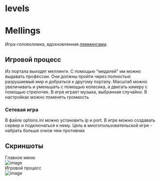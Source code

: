 # levels
# Mellings
Игра-головоломка, вдохновленная [леммингами](https://ru.wikipedia.org/wiki/Lemmings). 
## Игровой процесс
Из портала выходят меллинги. С помощью "медалей" им можно выдавать профессии. Они должны пройти через полностью разрушаемый мир и добраться к другому порталу. Масштаб можно увеличивать и уменьшать с помощью колесика, а двигать камеру с помощью стрелочек.
В игре играет музыка, выбранная случайно. В настройках можно поменять громкость
### Сетевая игра
В файле options.ini можно установить ip и port. В игре можно создавать сервер и подключаться к нему. Цель в многопользовательской игре - набрать больше очков чем противник
## Скриншоты
Главное меню\
![image](https://user-images.githubusercontent.com/96630628/213670064-2e946cc7-3ccc-413c-8828-54dabdb91ada.png)\
Игровой процесс\
![image](https://user-images.githubusercontent.com/96630628/213670432-5f26cea3-90b3-41e4-a5a2-3b24b1de8d92.png)
